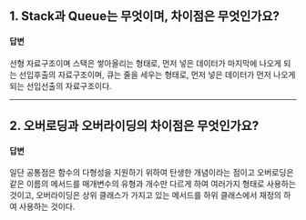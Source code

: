 ## 1. Stack과 Queue는 무엇이며, 차이점은 무엇인가요?

#### 답변
선형 자료구조이며
스택은 쌓아올리는 형태로, 먼저 넣은 데이터가 마지막에 나오게 되는 선입후출의 자료구조이며,
큐는 줄을 세우는 형태로, 먼저 넣은 데이터가 먼저 나오게 되는 선입선출의 자료구조이다.
___

## 2. 오버로딩과 오버라이딩의 차이점은 무엇인가요?

#### 답변
일단 공통점은 함수의 다형성을 지원하기 위하여 탄생한 개념이라는 점이고
오버로딩은 같은 이름의 메서드를 매개변수의 유형과 개수만 다르게 하여 여러가지 형태로 사용하는 것이고, 
오버라이딩은 상위 클래스가 가지고 있는 메서드를 하위 클래스에서 재정의 하여 사용하는 것이다.
